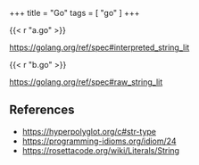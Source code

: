 +++
title = "Go"
tags = [ "go" ]
+++

{{< r "a.go" >}}

<https://golang.org/ref/spec#interpreted_string_lit>

{{< r "b.go" >}}

<https://golang.org/ref/spec#raw_string_lit>

## References

- <https://hyperpolyglot.org/c#str-type>
- <https://programming-idioms.org/idiom/24>
- <https://rosettacode.org/wiki/Literals/String>
